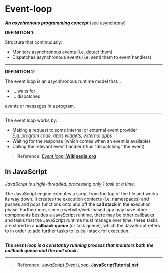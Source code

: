 # Event-loop
**_An asychronous programming concept_** (see [asynchrony](./asynchrony.md))

**DEFINITION 1**:

Structure that continuously:

- Monitors asynchronous events (i.e. detect them)
- Dispatches asynchronous events (i.e. send them to event handlers)

---

**DEFINITION 2**:

The event loop is an asycnhronous runtime model that...

- ... waits for
- ... dispatches

events or messages in a program.

---

The event loop works by:

- Making a request to some internal or external event provider <br> _E.g. program code, apps widgets, external apps_
- Waiting for the response (which comes when an event is available)
- Calling the relevant event handler (thus "dispatching" the event)

> **Reference**: [_Event loop_, **Wikipedia.org**](https://en.wikipedia.org/wiki/Event_loop)

## In JavaScript
_JavaScript is single-threaded, processing only 1 task at a time._

The JavaScript engine executes a script from the top of the file and works its way down. It creates the execution contexts (i.e. namespaces) and pushes and pops functions onto and off the **call stack** in the execution phase. Furthermore, since a website/web-based app may have other components besides a JavaScript runtime, there may be other callbacks and tasks that the JavaScript runtime must manage over time; these tasks are stored in a **callback queue** (or task queue), which the JavaScript refers to in order to add further tasks to its call stack for execution.

---

**_The event loop is a constantly running process that monitors both the callback queue and the call stack._**

---

> **Reference**: [_JavaScript Event Loop_, **JavaScriptTutorial.net**](https://www.javascripttutorial.net/javascript-event-loop/)